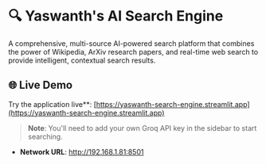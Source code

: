 # 🔍 Yaswanth's AI Search Engine

A comprehensive, multi-source AI-powered search platform that combines the power of Wikipedia, ArXiv research papers, and real-time web search to provide intelligent, contextual search results.

## 🌐 Live Demo

Try the application live**: [https://yaswanth-search-engine.streamlit.app](https://yaswanth-search-engine.streamlit.app)

> **Note**: You'll need to add your own Groq API key in the sidebar to start searching. 

- **Network URL**: http://192.168.1.81:8501 

#
